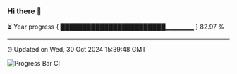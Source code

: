 ### Hi there 👋

⏳ Year progress { ████████████████████████▁▁▁▁▁▁ } 82.97 %

---

⏰ Updated on Wed, 30 Oct 2024 15:39:48 GMT

![Progress Bar CI](https://github.com/IshwaranRudhara/GIT-ACTION/workflows/Progress%20Bar%20CI/badge.svg)

